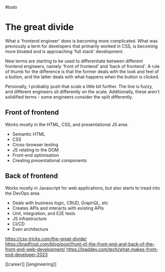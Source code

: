 #todo

# The great divide

What a 'frontend engineer' does is becoming more complicated. What was previously a term for developers that primarily worked in CSS, is becoming more bloated and is approaching 'full stack' development.

New terms are starting to be used to differentiate between different frontend engineers, namely 'front of frontend' and 'back of frontend'. A rule of thumb for the difference is that the former deals with the look and feel of a button, and the latter deals with what happens when the button is clicked.

Personally, I probably push that scale a little bit further. The line is fuzzy, and different engineers sit differently on the scale. Additionally, these aren't solidified terms - some engineers consider the split differently.

## Front of frontend
Works mostly in the HTML, CSS, and presentational JS area.
- Semantic HTML
- CSS
- Cross-browser testing
- JS relating to the DOM
- Front-end optimisation
- Creating presentational components

## Back of frontend
Works mostly in Javascript for web applications, but also starts to tread into the DevOps area.
- Deals with business logic, CRUD, GraphQL, etc
- Creates APIs and interacts with existing APIs
- Unit, integration, and E2E tests
- JS infrastructure
- CI/CD
- Even architecture

https://css-tricks.com/the-great-divide/
https://bradfrost.com/blog/post/front-of-the-front-end-and-back-of-the-front-end-web-development/
https://leaddev.com/tech/what-makes-front-end-developer-2023

[[career]]
[[engineering]]